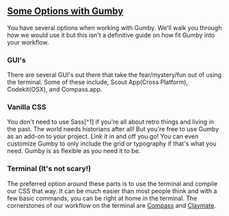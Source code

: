 ## [Some Options with Gumby](id:options)
You have several options when working with Gumby. We'll walk you through how we would use it but this isn't a definitive guide on how fit Gumby into your workflow.

### GUI's
There are several GUI's out there that take the fear/mystery/fun out of using the terminal. Some of these include, Scout App(Cross Platform), Codekit(OSX), and Compass.app.

### Vanilla CSS
You don't need to use Sass[^1] if you're all about retro things and living in the past. The world needs historians after all! But you're free to use Gumby as an add-on to your project. Link it in and off you go! You can even customize Gumby to only include the grid or typography if that's what you need. Gumby is as flexible as you need it to be.

### Terminal (It's not scary!)
The preferred option around these parts is to use the terminal and compile our CSS that way. It can be much easier than most people think and with a few basic commands, you can be right at home in the terminal. The cornerstones of our workflow on the terminal are [Compass](http://compass-style.org/) and [Claymate]().
